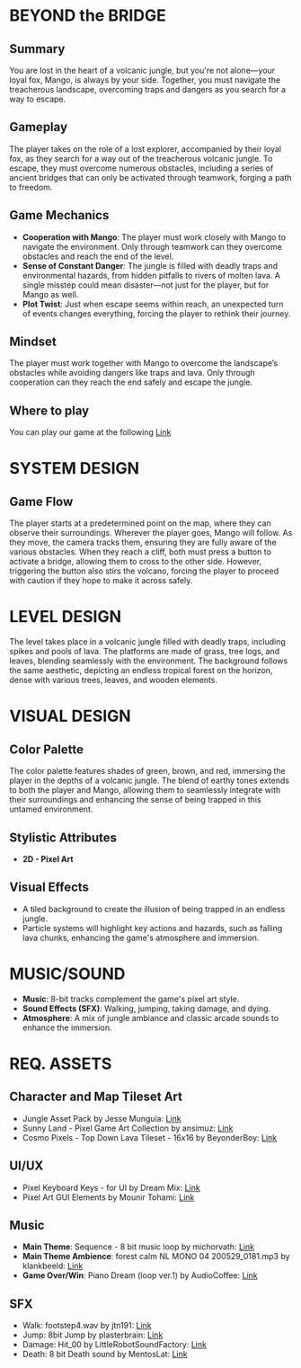 # BEYOND the BRIDGE

## Summary
You are lost in the heart of a volcanic jungle, but you're not alone—your loyal fox, Mango, is always by your side. Together, you must navigate the treacherous landscape, overcoming traps and dangers as you search for a way to escape.

## Gameplay
The player takes on the role of a lost explorer, accompanied by their loyal fox, as they search for a way out of the treacherous volcanic jungle. To escape, they must overcome numerous obstacles, including a series of ancient bridges that can only be activated through teamwork, forging a path to freedom.

## Game Mechanics
- **Cooperation with Mango**: The player must work closely with Mango to navigate the environment. Only through teamwork can they overcome obstacles and reach the end of the level.
- **Sense of Constant Danger**: The jungle is filled with deadly traps and environmental hazards, from hidden pitfalls to rivers of molten lava. A single misstep could mean disaster—not just for the player, but for Mango as well.
- **Plot Twist**: Just when escape seems within reach, an unexpected turn of events changes everything, forcing the player to rethink their journey.

## Mindset
The player must work together with Mango to overcome the landscape’s obstacles while avoiding dangers like traps and lava. Only through cooperation can they reach the end safely and escape the jungle.

## Where to play
You can play our game at the following [Link](https://dospinac.itch.io/beyond-the-bridge)

# SYSTEM DESIGN

## Game Flow
The player starts at a predetermined point on the map, where they can observe their surroundings. Wherever the player goes, Mango will follow. As they move, the camera tracks them, ensuring they are fully aware of the various obstacles. When they reach a cliff, both must press a button to activate a bridge, allowing them to cross to the other side. However, triggering the button also stirs the volcano, forcing the player to proceed with caution if they hope to make it across safely.

# LEVEL DESIGN
The level takes place in a volcanic jungle filled with deadly traps, including spikes and pools of lava. The platforms are made of grass, tree logs, and leaves, blending seamlessly with the environment. The background follows the same aesthetic, depicting an endless tropical forest on the horizon, dense with various trees, leaves, and wooden elements.

# VISUAL DESIGN

## Color Palette
The color palette features shades of green, brown, and red, immersing the player in the depths of a volcanic jungle. The blend of earthy tones extends to both the player and Mango, allowing them to seamlessly integrate with their surroundings and enhancing the sense of being trapped in this untamed environment.

## Stylistic Attributes
- **2D - Pixel Art**

## Visual Effects
- A tiled background to create the illusion of being trapped in an endless jungle.
- Particle systems will highlight key actions and hazards, such as falling lava chunks, enhancing the game's atmosphere and immersion.

# MUSIC/SOUND
- **Music**: 8-bit tracks complement the game's pixel art style.
- **Sound Effects (SFX)**: Walking, jumping, taking damage, and dying.
- **Atmosphere**: A mix of jungle ambiance and classic arcade sounds to enhance the immersion.

# REQ. ASSETS

## Character and Map Tileset Art
- Jungle Asset Pack by Jesse Munguia: [Link](https://jesse-m.itch.io/jungle-pack)
- Sunny Land - Pixel Game Art Collection by ansimuz: [Link](https://ansimuz.itch.io/sunny-land-pixel-game-art)
- Cosmo Pixels - Top Down Lava Tileset - 16x16 by BeyonderBoy: [Link](https://beyonderboy.itch.io/top-down-lava-tileset-16x16)

## UI/UX
- Pixel Keyboard Keys - for UI by Dream Mix: [Link](https://dreammix.itch.io/keyboard-keys-for-ui)
- Pixel Art GUI Elements by Mounir Tohami: [Link](https://mounirtohami.itch.io/pixel-art-gui-elements)

## Music
- **Main Theme**: Sequence - 8 bit music loop by michorvath: [Link](https://freesound.org/people/michorvath/sounds/412343/)
- **Main Theme Ambience**: forest calm NL MONO 04 200529_0181.mp3 by klankbeeld: [Link](https://freesound.org/people/klankbeeld/sounds/625584/)
- **Game Over/Win**: Piano Dream (loop ver.1) by AudioCoffee: [Link](https://freesound.org/people/AudioCoffee/sounds/751136/)

## SFX
- Walk: footstep4.wav by jtn191: [Link](https://freesound.org/people/jtn191/sounds/514254/)
- Jump: 8bit Jump by plasterbrain: [Link](https://freesound.org/people/plasterbrain/sounds/399095/)
- Damage: Hit_00 by LittleRobotSoundFactory: [Link](https://freesound.org/people/LittleRobotSoundFactory/sounds/270327/)
- Death: 8 bit Death sound by MentosLat: [Link](https://freesound.org/people/MentosLat/sounds/417486/)

